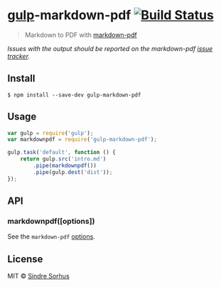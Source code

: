 # [gulp](http://gulpjs.com)-markdown-pdf [![Build Status](https://travis-ci.org/sindresorhus/gulp-markdown-pdf.svg?branch=master)](https://travis-ci.org/sindresorhus/gulp-markdown-pdf)

> Markdown to PDF with [markdown-pdf](https://github.com/alanshaw/markdown-pdf)

*Issues with the output should be reported on the markdown-pdf [issue tracker](https://github.com/alanshaw/markdown-pdf/issues).*


## Install

```
$ npm install --save-dev gulp-markdown-pdf
```


## Usage

```js
var gulp = require('gulp');
var markdownpdf = require('gulp-markdown-pdf');

gulp.task('default', function () {
	return gulp.src('intro.md')
		.pipe(markdownpdf())
		.pipe(gulp.dest('dist'));
});
```


## API

### markdownpdf([options])

See the `markdown-pdf` [options](https://github.com/alanshaw/markdown-pdf#options).


## License

MIT © [Sindre Sorhus](http://sindresorhus.com)
